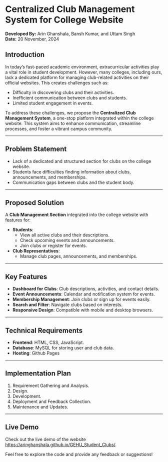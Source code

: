 # Centralized Club Management System for College Website  

**Developed By:** Arin Ghanshala, Bansh Kumar, and Uttam Singh  
**Date:** 20 November, 2024  

## Introduction  
In today’s fast-paced academic environment, extracurricular activities play a vital role in student development. However, many colleges, including ours, lack a dedicated platform for managing club-related activities on their official websites. This creates challenges such as:  
- Difficulty in discovering clubs and their activities.  
- Inefficient communication between clubs and students.  
- Limited student engagement in events.  

To address these challenges, we propose the **Centralized Club Management System**, a one-stop platform integrated within the college website. This system aims to enhance communication, streamline processes, and foster a vibrant campus community.  

---

## Problem Statement  
- Lack of a dedicated and structured section for clubs on the college website.  
- Students face difficulties finding information about clubs, announcements, and memberships.  
- Communication gaps between clubs and the student body.  

---

## Proposed Solution  
A **Club Management Section** integrated into the college website with features for:  
- **Students**:  
  - View all active clubs and their descriptions.  
  - Check upcoming events and announcements.  
  - Join clubs or register for events.  
- **Club Representatives**:  
  - Manage club pages, announcements, and memberships.  

---

## Key Features  
- **Dashboard for Clubs**: Club descriptions, activities, and contact details.  
- **Event Announcements**: Calendar and notification system for events.  
- **Membership Management**: Join clubs or sign up for events easily.  
- **Search and Filter**: Navigate clubs based on interests.  
- **Responsive Design**: Compatible with mobile and desktop browsers.  

---

## Technical Requirements  
- **Frontend**: HTML, CSS, JavaScript.    
- **Database**: MySQL for storing user and club data.  
- **Hosting**: Github Pages

---

## Implementation Plan  
1. Requirement Gathering and Analysis.  
2. Design.  
3. Development.  
4. Deployment and Feedback Collection.  
5. Maintenance and Updates.  

---
## Live Demo

Check out the live demo of the website https://aringhanshala.github.io/GEHU_Student_Clubs/.

Feel free to explore the code and provide any feedback or suggestions!
